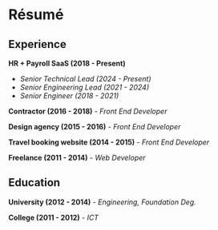 # Résumé

## Experience

**HR + Payroll SaaS (2018 - Present)**

- _Senior Technical Lead (2024 - Present)_
- _Senior Engineering Lead (2021 - 2024)_
- _Senior Engineer (2018 - 2021)_

**Contractor (2016 - 2018)** - _Front End Developer_

**Design agency (2015 - 2016)** - _Front End Developer_

**Travel booking website (2014 - 2015)** - _Front End Developer_

**Freelance (2011 - 2014)** - _Web Developer_

## Education

**University (2012 - 2014)** - _Engineering, Foundation Deg._

**College (2011 - 2012)** - _ICT_
